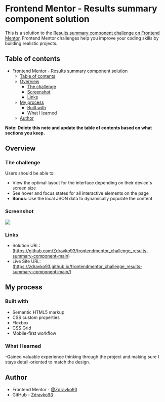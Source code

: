 # Frontend Mentor - Results summary component solution

This is a solution to the [Results summary component challenge on Frontend Mentor](https://www.frontendmentor.io/challenges/results-summary-component-CE_K6s0maV). Frontend Mentor challenges help you improve your coding skills by building realistic projects. 

## Table of contents

- [Frontend Mentor - Results summary component solution](#frontend-mentor---results-summary-component-solution)
  - [Table of contents](#table-of-contents)
  - [Overview](#overview)
    - [The challenge](#the-challenge)
    - [Screenshot](#screenshot)
    - [Links](#links)
  - [My process](#my-process)
    - [Built with](#built-with)
    - [What I learned](#what-i-learned)
  - [Author](#author)

**Note: Delete this note and update the table of contents based on what sections you keep.**

## Overview

### The challenge

Users should be able to:

- View the optimal layout for the interface depending on their device's screen size
- See hover and focus states for all interactive elements on the page
- **Bonus**: Use the local JSON data to dynamically populate the content

### Screenshot

![](assets/images/Screenshot-project_%20Frontend%20Mentor%20Results%20summary%20component.png)

### Links

- Solution URL: (https://github.com/Zdravko93/frontendmentor_challenge_results-summary-component-main)
- Live Site URL: (https://zdravko93.github.io/frontendmentor_challenge_results-summary-component-main/)

## My process

### Built with

- Semantic HTML5 markup
- CSS custom properties
- Flexbox
- CSS Grid
- Mobile-first workflow

### What I learned
-Gained valuable experience thinking through the project and making sure I stays detail-oriented to match the design. 

## Author
- Frontend Mentor - [@Zdravko93](https://www.frontendmentor.io/profile/yourusername)
- GitHub - [Zdravko93](https://github.com/Zdravko93?tab=repositories)

